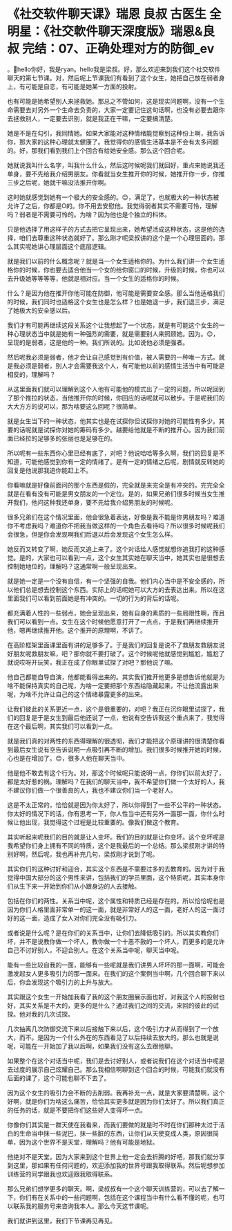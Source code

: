 # 《社交软件聊天课》瑞恩 良叔 古医生 全明星：《社交軟件聊天深度版》瑞恩&良叔 完结：07、正确处理对方的防御_ev

。🎼hello你好，我是ryan。hello我是梁叔。好，那么欢迎来到我们这个社交软件聊天的第七节课。对，然后呢上节课我们有看到了这个女生，她把自己放在弱者身上，有可能是自恋，有可能是她某一方面的投射。

也有可能是她希望别人来拯救她。那总之不管如何，这是现实问题啊，没有一个生命需要去对另外一个生命去负责的，大家一定要记住这句话啊，也没有必要去跟你去拯救别人，一定要去识别，就是我正在干嘛，一定要搞清楚。

她是不是在勾引，我同情她。如果大家能对这种情绪能觉察到这种份上啊，我告诉你，那大家的这种心理就太健康了。我觉得你的感情生活基本是不会有太多问题的。好，那我们看到我们上个回合有给她安全感。那么这个回合呢。

她就说我叫什么名字，叫我什么什么，然后这时候呢我们就回好，重点来她说我还单身，要不先给我介绍男朋友。你看就当女生推开你的时候，她推开你一步，你推三步之后呢，她就干嘛没法推开你啊。

这时她就感觉到她有一个极大的安全感的。😊，满足了，也就极大的一种状态被允许了之后，你都是O的。你不用去安慰他。我觉得弱者其实不需要可怜，理解吗？弱者是不需要可怜的。为啥？因为他也是个独立的科体。

只是他选择了用这样子的方式去把它呈现出来，她希望活成这种状态，这是他的选择，咱们去尊重这种状态就好了。那么刚才呢梁叔讲的这个是一个心理层面的。那么其实呢她讲心理层面这个底层逻辑。

就是我们以前的什么概念呢？就是当一个女生适格你的。为什么我们讲一个女生适格你的时候，你也要去适合他当一个女的给你窗口的时候，升级的时候，你也可以去升级她等等等等，他就是相对应。当一个女生的适格你的时候。

什么？是因为他在推开你他可能在防御，他可能是需要安全感。那么当他适格我们的时候，我们同时也适格这个女生也是怎么样？也是她退一步，我们退三步，满足了她极大的安全感以后。

我们才有可能再继续这段关系这个让我想起了一个状态，就是有可能这个女生的一种心理状态当中就是她有一种强烈的需要，就是需要别人来照顾她。因为。😊，呈现的是弱者，这是他的一种。我们所说的。比如说他必须是强者。

然后呢我必须是弱者，他才会让自己感觉到有价值，被人需要的一种唯一方式。就是我必须是弱者，别人才会需要我这个人，有可能他以前的感情生活当中有可能是相反的，理解吗？

从这里面我们就可以理解到这个人他有可能他的模式出了一定的问题，所以呢回到了那个推拉的状态，当他推开你的时候，你回应的话呢就可以散步。于是呢我们的大大方方的说可以，那为啥要这么回呢？很简单。

就是女生当下的一种状态，他其实也是在试探你但试探你对她的可能性有多少。其要的话呢就是试探你对她的筹码有多少。越要给他就是不断的推开心。因为我们前面已经拉的足够多的张丽也是足够在的。

所以呢有一些东西你心里已经有底了，对吧？他说哈哈等多久啊，我们的回复是不知道，可能他感觉到你有一定的情绪了。是有一定的情绪之后呢，剧情就反转她的回复是他说那我追你能赶上不。

你看嘛就是好像前面问的那个东西是假的，完全就是来完全是有冲突的。完完全全就是在看有没有可能是男女朋友的一个定位。是的，如果兄弟们很多时候当女生推开我们，他问这种我还单身，要不先给我介绍男朋友的时候呢。

很多兄弟们在这个情况里面，他会很急着表达，好像是我不能是你男朋友吗？难道你不考虑我吗？难道你不把我当做这样的一个角色去看待吗？所以很多时候呢我们会很急，但是你会发现啊我们后退以后会发现这个女生怎么样。

她反而又转变了啊，她反而又追上来了。这个对话给人感觉就想你追我打的这种感觉。是的，大家也可以看到一点，这个女生其实她在聊天当中，她其实也是很想去控制她地位的，理解吗？这通常啊一般呈现出来。

就是她一定是一个没有自信，有一个坚强的自我。他们内心当中是不安全感的，所以他们总是想去控制这个东西。实际上的话呢她可以大方的去表达出来。所以在这里面我们可以看到前面她是有冲突的。一切的行为的背后的话呢。

都充满着人性的一些弱点，她会呈现出来，她有自身的素质的一些局限性啊，而且我们可以看到一点。女生在这个时候他愿意打开了一点点，于是我们再继续推开他，嗯再继续推开他。这个推开的原理啊，不讲了。

在高阶框架里面课里面有讲的足够多了。于是我们的回复是说不了救朋友救朋友说好朋友呢救朋友嘛，吧？那你就不要打破了。这个时候呢他就感觉到尴尬，尴尬了就说哎呀开玩笑，我正在成了你眼里试探了对吧？那他说了嘛。

他自己都能自导自演，他都能看得出来的。其实我们推开他更多是想告诉他就是为啥不能保持真实的自己呢，为啥一定要把那个东西给隐藏起来，不让他流露出来呢，为啥不允许让自己的这个情绪暴露更多的出来。

让我们彼此的关系更近一点，这个是很重要的，对吧？我正在沉你眼里试探了，我们的回复是于是女生到最后他还说了一点，他说有空告诉我这个重点来了，我觉得在这个最后啊，其实我们可以看到一点。

就是我们真的对两性的东西得理解的很透彻，我们才能把这个原理讲的很清楚你看到最后女生说有空告诉说明一点吸引再不断的增加。我们很多时候推开她的时候，心也是在增加了。😊，很多人他在聊天当中。

他是他不敢去有这个行为。对，那这个时候呢只能说明一点，你你们以前太好了，都是太好惹的祸。理解吗？在我们的聊天当中，我不希望你们做一个太好的人，我不建议你们做一个很善良的人，我也不建议你们当一个老好人。

这是不太正常的，恰恰就是因为你太好了，所以你得到了一些不公平的一种状态。你太好的情况下的话，你有思考一下，你人性当中还有另外一面那一面，你什么时候让他出现，我觉得这个过程是比较重要的。像我们做这个教育。

其实听起来呢我们的目的就是让人变坏。我们的目的就是让你变坏。这个变坏呢是我希望你们身上拥有不同的特质，这个是我最后的一个总结。那么梁叔刚才讲的特别好啊，然后呢，我也再补充几句，梁叔刚才说到了呢。

其实你们的这种讨好和迎合，其实这个东西是不需要过多的去教育的。因为对于我觉得中国大部分的这个男性来讲，包括我们的学员里面，这个特质呢，其实本身你们从生下来一开始到你们从小跟身边的人去接触。

包括在你们的两性。关系当中呢，这个属性和特质已经是存在的。所以恰恰呢也是因为你们人格里面非常单一的这一面，就是非常好人的这一面，老好人的这一面讨好的这一面，造成了女人对你们完全没有吸引力。

或者说是什么呢？是在你们的关系当中，让你们去降低吸引的。所以其实教你们坏，并不是说教你做一个坏人，教你做一个十恶不赦的一个坏人，而更多的是允许自己不讨好别人，不迎合别人。在这个关系当中呢，聊天当中呢。

能有一些比较自我的一面，能够有一些呢就是我们讲男人坏坏的那一面啊，可能会激发起女人更多吸引力的那一面来。在我们的这个案例当中啊，几个回合聊下来以后，你会发现这个吸引力的上升与放大。

其实跟这个女生一开始加我看了我的这个朋友圈展示面也好，对我这个人的投射也好，其实关系是不大的，更多的是什么？通过我们之间的交流，来回的彼此的试探。他对我的几次试探。

几次抽离几次防御交流下来以后接触下来以后，这个吸引力才从而得到了一个放大，而不。是因为一个什么外在的东西看见了以后持续去放大的。那么也就是说呢，可能在一开始加了我以后啊，如果我们没有这么去跟他聊。

如果整个在这个对话当中呢，我们是去讨好别人，或者说我们在这个对话当中呢是去过度的展示自己炫耀自己。那么我相信啊聊到这个回合的时候，可能我们就没有后面的课了，这个可能也聊不下去了。

因为这个女生的吸引力会不断的去削弱。我再补充一点，就是大家要清楚啊，这个好啊，就是你们为啥这么痛苦，恰恰其实更多就是因为你们太好了。所以我们真正的任务的话，就是不要把你们这些好人变得坏一点。

你像你们其实是一群天使在我看来，而我们要做的就是时不时在你们那种太过于洁白的生命当中抹一些泥巴，抹一些脏的东西，让你们从天使变成人类，原因很简单，因为这个世界不是天堂，理解吗？他有可能是地狱。

他绝对不是天堂。因为大家来到这个世界上他一定会去折腾的好吧，那我们就分享到这里，那如果有任何问题的，欢迎添加我的世界号跟我取得联系。然后呢想参加训练营的同学跟我也欢迎跟我取得联系。

那么兄弟们想学更多的聊天。啊，梁叔叔有一个这个聊天训练营的，可以去了解一下，你们有在关系中的一些问题啊，包括在这个课程当中有什么看不懂的呢，也可以联系我的服务号来咨询我本人。那么今天这节课呢。

我们就讲到这里，我们下节课再见再见。